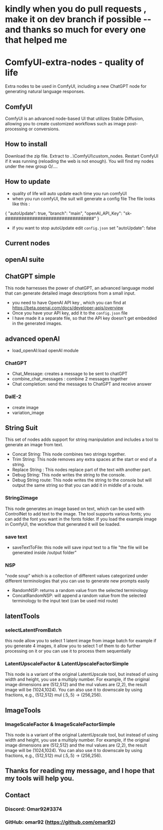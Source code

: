 # kindly when you do pull requests , make it on dev branch if possible -- and thanks so much for every one that helped me 

# ComfyUI-extra-nodes - quality of life
Extra nodes to be used in ComfyUI, including a new ChatGPT node for generating natural language responses.

## ComfyUI
ComfyUI is an advanced node-based UI that utilizes Stable Diffusion, allowing you to create customized workflows such as image post-processing or conversions.

## How to install
Download the zip file.
Extract to ..\ComfyUI\custom_nodes.
Restart ComfyUI if it was running (reloading the web is not enough).
You will find my nodes under the new group O/....

## How to update
- quality of life will auto update each time you run comfyUI
- when you run comfyUI, the suit will generate a config file
The file looks like this :

{
"autoUpdate": true,
"branch": "main",
"openAI_API_Key": "sk-#################################"
}

- if you want to stop autoUpdate edit  `config.json` set "autoUpdate": false

## Current nodes
## openAI suite

## ChatGPT simple
This node harnesses the power of chatGPT, an advanced language model that can generate detailed image descriptions from a small input.
- you need to have  OpenAI API key , which you can find at https://beta.openai.com/docs/developer-apis/overview
- Once you have your API key, add it to the `config.json` file
- I have made it a separate file, so that the API key doesn't get embedded in the generated images.

## advanced openAI
- load_openAI:load openAI module 
### ChatGPT
- Chat_Message: creates a message to be sent to chatGPT
- combine_chat_messages : combine 2 messages together 
- Chat completion: send the messages to ChatGPT and receive answer
### DalE-2
- create image
- variation_image

## String Suit
This set of nodes adds support for string manipulation and includes a tool to generate an image from text.

- Concat String: This node combines two strings together.
- Trim String: This node removes any extra spaces at the start or end of a string.
- Replace String : This nodes replace part of the text with another part.
- Debug String: This node writes the string to the console.
- Debug String route: This node writes the string to the console but will output the same string so that you can add it in middle of a route.
### String2image
This node generates an image based on text, which can be used with ControlNet to add text to the image. The tool supports various fonts; you can add the font you want in the fonts folder. If you load the example image in ComfyUI, the workflow that generated it will be loaded.

### save text
- saveTextToFile: this node will save input text to a file "the file will be generated inside  /output folder"
### NSP
"node soup" which is a collection of different values categorized under different terminologies that you can use to generate new prompts easily 
- RandomNSP: returns a random value from the selected terminology 
- ConcatRandomNSP: will append a random value from the selected terminology to the input text (can be used mid route)

## latentTools
### selectLatentFromBatch
this node allow you to select 1 latent image from image batch 
for example if you generate 4 images, it allow you to select 1 of them to do further processing on it 
or you can use it to process them sequentially 
### LatentUpscaleFactor & LatentUpscaleFactorSimple 
This node is a variant of the original LatentUpscale tool, but instead of using width and height, you use a multiply number. For example, if the original image dimensions are (512,512) and the mul values are (2,2), the result image will be (1024,1024). You can also use it to downscale by using fractions, e.g., (512,512) mul (.5,.5) → (256,256).

## ImageTools
### ImageScaleFactor & ImageScaleFactorSimple  
This node is a variant of the original LatentUpscale tool, but instead of using width and height, you use a multiply number. For example, if the original image dimensions are (512,512) and the mul values are (2,2), the result image will be (1024,1024). You can also use it to downscale by using fractions, e.g., (512,512) mul (.5,.5) → (256,256).


## Thanks for reading my message, and I hope that my tools will help you.

## Contact
### Discord: Omar92#3374
### GitHub: omar92 (https://github.com/omar92)
